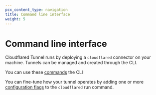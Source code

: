 ```yaml
---
pcx_content_type: navigation
title: Command line interface
weight: 5
---
```


# Command line interface

Cloudflared Tunnel runs by deploying a `cloudflared` connector on your machine. Tunnels can be managed and created through the CLI.

You can use these [commands](/cloudflare-one/connections/connect-apps/install-and-setup/tunnel-guide/local/command-line/tunnel-useful-commands/) the CLI

You can fine-tune how your tunnel operates by adding one or more [configuration flags](/cloudflare-one/connections/connect-apps/install-and-setup/tunnel-guide/local/command-line/arguments/) to the `cloudflared` run command.